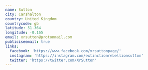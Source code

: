 ```yaml
---
name: Sutton
city: Carshalton
country: United Kingdom
countrycode: gb
latitude: 51.364
longitude: -0.165
email: xrsutton@protonmail.com
publiciseemail: true
links:
  facebook: 'https://www.facebook.com/xrsuttonpage/'
  instagram: 'https://instagram.com/extinctionrebellionsutton'
  twitter: 'https://twitter.com/XrSutton'
---
```


